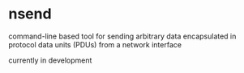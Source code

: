 nsend
=====

command-line based tool for sending arbitrary data encapsulated in protocol data units (PDUs) from a network interface

currently in development
